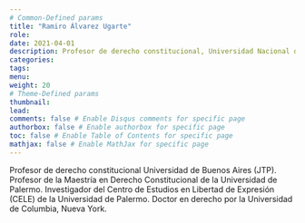 ```yaml
---
# Common-Defined params
title: "Ramiro Álvarez Ugarte"
role: 
date: 2021-04-01
description: Profesor de derecho constitucional, Universidad Nacional de Buenos Aires. 
categories:
tags:
menu: 
weight: 20
# Theme-Defined params
thumbnail: 
lead: 
comments: false # Enable Disqus comments for specific page
authorbox: false # Enable authorbox for specific page
toc: false # Enable Table of Contents for specific page
mathjax: false # Enable MathJax for specific page
---
```


Profesor de derecho constitucional Universidad de Buenos Aires (JTP). Profesor de la Maestría en Derecho Constitucional de la Universidad de Palermo. Investigador del Centro de Estudios en Libertad de Expresión (CELE) de la Universidad de Palermo. Doctor en derecho por la Universidad de Columbia, Nueva York. 